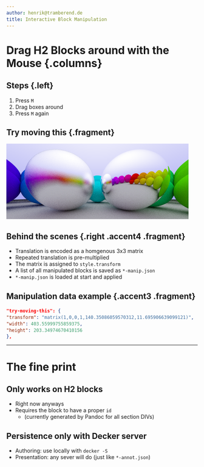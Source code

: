 ```yaml
---
author: henrik@tramberend.de
title: Interactive Block Manipulation
---
```


# Drag H2 Blocks around with the Mouse {.columns}

## Steps {.left}

1.  Press `M`
2.  Drag boxes around
3.  Press `M` again

## Try moving this {.fragment}

![](./include/06-metal.png)

## Behind the scenes {.right .accent4 .fragment}

- Translation is encoded as a homgenous 3x3 matrix
- Repeated translation is pre-multiplied
- The matrix is assigned to `style.transform`
- A list of all manipulated blocks is saved as `*-manip.json`
- `*-manip.json` is loaded at start and applied

## Manipulation data example {.accent3 .fragment}

```json
"try-moving-this": {
"transform": "matrix(1,0,0,1,140.35086059570312,11.695906639099121)",
"width": 403.55999755859375,
"height": 203.34974670410156
},
```

---

# The fine print

## Only works on H2 blocks

- Right now anyways
- Requires the block to have a proper `id`
  - (currently generated by Pandoc for all section DIVs)

## Persistence only with Decker server

- Authoring: use locally with `decker -S`
- Presentation: any sever will do (just like `*-annot.json`)
